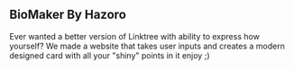 ## BioMaker By Hazoro
Ever wanted a better version of Linktree with ability to express how yourself?
We made a website that takes user inputs and creates a modern designed card with all your "shiny" points in it
enjoy ;)